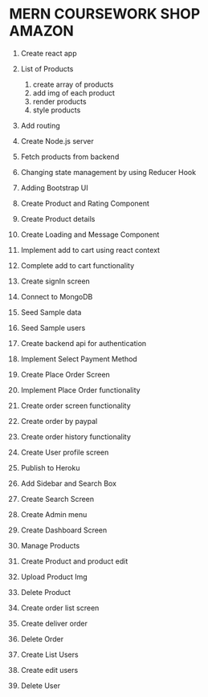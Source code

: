 # MERN COURSEWORK SHOP AMAZON

1. Create react app

2. List of Products
    1. create array of products
    2. add img of each product
    3. render products
    4. style products

3. Add routing
4. Create Node.js server
5. Fetch products from backend
6. Changing state management by using Reducer Hook
7. Adding Bootstrap UI
8. Create Product and Rating Component
9. Create Product details
10. Create Loading and Message Component
11. Implement add to cart using react context
12. Complete add to cart functionality
13. Create signIn screen
14. Connect to MongoDB
15. Seed Sample data
16. Seed Sample users
17. Create backend api for authentication
18. Implement Select Payment Method
19. Create Place Order Screen 
20. Implement Place Order functionality
21. Create order screen functionality
22. Create order by paypal
23. Create order history functionality
24. Create User profile screen
25. Publish to Heroku
26. Add Sidebar and Search Box
27. Create Search Screen
28. Create Admin menu
29. Create Dashboard Screen
30. Manage Products
31. Create Product and product edit 
32. Upload Product Img
33. Delete Product
34. Create order list screen
35. Create deliver order
36. Delete Order
37. Create List Users
38. Create edit users
39. Delete User
